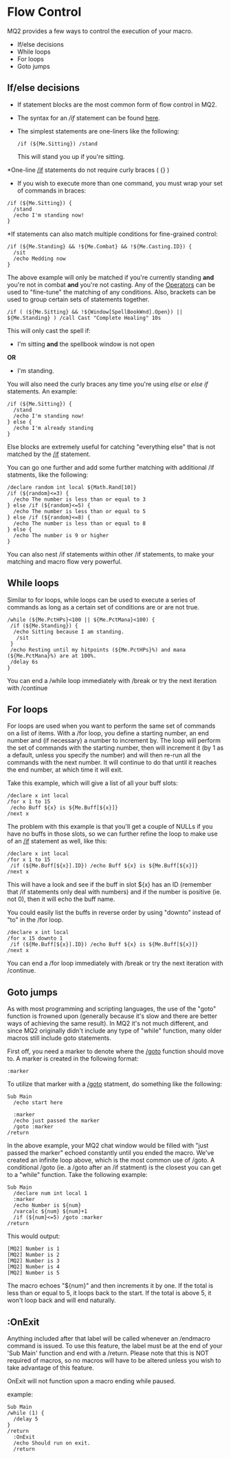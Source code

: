# Flow Control

MQ2 provides a few ways to control the execution of your macro.

* If/else decisions
* While loops
* For loops
* Goto jumps

## If/else decisions

* If statement blocks are the most common form of flow control in MQ2.
* The syntax for an _/if_ statement can be found [here](../reference/commands/if.md).
* The simplest statements are one-liners like the following:

  ```text
  /if (${Me.Sitting}) /stand
  ```

  This will stand you up if you're sitting.

\*One-line [/if](../reference/commands/if.md) statements do not require curly braces ( {} )

* If you wish to execute more than one command, you must wrap your set of commands in braces:

```text
/if (${Me.Sitting}) {
  /stand
  /echo I'm standing now!
}
```

\*If statements can also match multiple conditions for fine-grained control:

```text
/if (${Me.Standing} && !${Me.Combat} && !${Me.Casting.ID}) {
  /sit
  /echo Medding now
}
```

The above example will only be matched if you're currently standing **and** you're not in combat **and** you're not casting. Any of the [Operators](operators.md) can be used to "fine-tune" the matching of any conditions. Also, brackets can be used to group certain sets of statements together.

```text
/if ( (${Me.Sitting} && !${Window[SpellBookWnd].Open}) || ${Me.Standing} ) /call Cast "Complete Healing" 10s
```

This will only cast the spell if:

* I'm sitting **and** the spellbook window is not open

**OR**

* I'm standing.

You will also need the curly braces any time you're using _else_ or _else if_ statements. An example:

```text
/if (${Me.Sitting}) {
  /stand
  /echo I'm standing now!
} else {
  /echo I'm already standing
}
```

Else blocks are extremely useful for catching "everything else" that is not matched by the [/if](../reference/commands/if.md) statement.

You can go one further and add some further matching with additional /if statments, like the following:

```text
/declare random int local ${Math.Rand[10]}
/if (${random}<=3) {
  /echo The number is less than or equal to 3
} else /if (${random}<=5) {
  /echo The number is less than or equal to 5
} else /if (${random}<=8) {
  /echo The number is less than or equal to 8
} else {
  /echo The number is 9 or higher
}
```

You can also nest /if statements within other /if statements, to make your matching and macro flow very powerful.

## While loops

Similar to for loops, while loops can be used to execute a series of commands as long as a certain set of conditions are or are not true.

```text
/while (${Me.PctHPs}<100 || ${Me.PctMana}<100) {
 /if (${Me.Standing}) {
  /echo Sitting because I am standing.
   /sit
 }
 /echo Resting until my hitpoints (${Me.PctHPs}%) and mana (${Me.PctMana}%) are at 100%.
 /delay 6s
}
```

You can end a /while loop immediately with /break or try the next iteration with /continue


## For loops

For loops are used when you want to perform the same set of commands on a list of items. With a /for loop, you define a starting number, an end number and (if necessary\) a number to increment by. The loop will perform the set of commands with the starting number, then will increment it \(by 1 as a default, unless you specify the number) and will then re-run all the commands with the next number. It will continue to do that until it reaches the end number, at which time it will exit.

Take this example, which will give a list of all your buff slots:

```text
/declare x int local
/for x 1 to 15
 /echo Buff ${x} is ${Me.Buff[${x}]}
/next x
```

The problem with this example is that you'll get a couple of NULLs if you have no buffs in those slots, so we can further refine the loop to make use of an [/if](../reference/commands/if.md) statement as well, like this:

```text
/declare x int local
/for x 1 to 15
 /if (${Me.Buff[${x}].ID}) /echo Buff ${x} is ${Me.Buff[${x}]}
/next x
```

This will have a look and see if the buff in slot ${x} has an ID (remember that /if statements only deal with numbers\) and if the number is positive \(ie. not 0), then it will echo the buff name.

You could easily list the buffs in reverse order by using "downto" instead of "to" in the /for loop.

```text
/declare x int local
/for x 15 downto 1
 /if (${Me.Buff[${x}].ID}) /echo Buff ${x} is ${Me.Buff[${x}]}
/next x
```

You can end a /for loop immediately with /break or try the next iteration with /continue.


## Goto jumps

As with most programming and scripting languages, the use of the "goto" function is frowned upon (generally because it's slow and there are better ways of achieving the same result). In MQ2 it's not much different, and since MQ2 originally didn't include any type of "while" function, many older macros still include goto statements.

First off, you need a marker to denote where the [/goto](../reference/commands/goto.md) function should move to. A marker is created in the following format:

```text
:marker
```

To utilize that marker with a [/goto](../reference/commands/goto.md) statment, do something like the following:

```text
Sub Main
  /echo start here

  :marker
  /echo just passed the marker
  /goto :marker
/return
```

In the above example, your MQ2 chat window would be filled with "just passed the marker" echoed constantly until you ended the macro. We've created an infinite loop above, which is the most common use of /goto. A conditional /goto (ie. a /goto after an /if statment) is the closest you can get to a "while" function. Take the following example:

```text
Sub Main
  /declare num int local 1
  :marker
  /echo Number is ${num}
  /varcalc ${num} ${num}+1
  /if (${num}<=5) /goto :marker
/return
```

This would output:

```text
[MQ2] Number is 1
[MQ2] Number is 2
[MQ2] Number is 3
[MQ2] Number is 4
[MQ2] Number is 5
```

The macro echoes "${num}" and then increments it by one. If the total is less than or equal to 5, it loops back to the start. If the total is above 5, it won't loop back and will end naturally.

## :OnExit

Anything included after that label will be called whenever an /endmacro command is issued. To use this feature, the label must be at the end of your 'Sub Main' function and end with a /return. Please note that this is NOT required of macros, so no macros will have to be altered unless you wish to take advantage of this feature.

OnExit will not function upon a macro ending while paused.

example:

```text
Sub Main
/while (1) {
  /delay 5
}
/return
  :OnExit
  /echo Should run on exit. 
  /return
```

